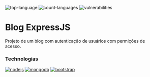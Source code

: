 ![top-language](https://img.shields.io/github/languages/top/robertgoncalvesbatista/full-stack-nodejs-blog)
![count-languages](https://img.shields.io/github/languages/count/robertgoncalvesbatista/full-stack-nodejs-blog)
![vulnerabilities](https://img.shields.io/snyk/vulnerabilities/github/robertgoncalvesbatista/full-stack-nodejs-blog)

# Blog ExpressJS

Projeto de um blog com autenticação de usuários com permições de acesso.

### Technologias

[![nodejs](https://img.shields.io/badge/Runtime-Node.js-43853D?style=for-the-badge&logo=node.js&logoColor=white)](https://nodejs.org/en/)
[![mongodb](https://img.shields.io/badge/Database-MongoDB-4EA94B?style=for-the-badge&logo=mongodb&logoColor=white)](https://www.mongodb.com/)
[![bootstrap](https://img.shields.io/badge/Styles-Bootstrap-563D7C?style=for-the-badge&logo=bootstrap&logoColor=white)](https://getbootstrap.com/)
